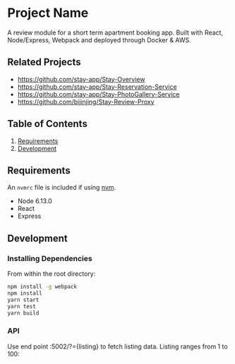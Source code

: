 # Project Name

A review module for a short term apartment booking app. Built with React, Node/Express, Webpack and deployed through Docker & AWS.

## Related Projects

  - https://github.com/stay-app/Stay-Overview
  - https://github.com/stay-app/Stay-Reservation-Service
  - https://github.com/stay-app/Stay-PhotoGallery-Service
  - https://github.com/bijinjing/Stay-Review-Proxy

## Table of Contents

1. [Requirements](#requirements)
2. [Development](#development)


## Requirements

An `nvmrc` file is included if using [nvm](https://github.com/creationix/nvm).

- Node 6.13.0
- React
- Express

## Development

### Installing Dependencies

From within the root directory:

```sh
npm install -g webpack
npm install
yarn start
yarn test
yarn build
```
### API

Use end point :5002/?={listing} to fetch listing data. Listing ranges from 1 to 100:



